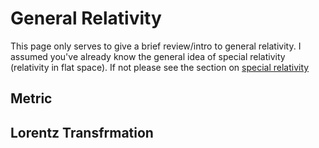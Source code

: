 #  General Relativity

This page only serves to give a brief review/intro to general relativity. I assumed you've already know the general idea of special relativity (relativity in flat space). If not please see the section on [special relativity](#Special_Relativity.md)

## Metric

## Lorentz Transfrmation